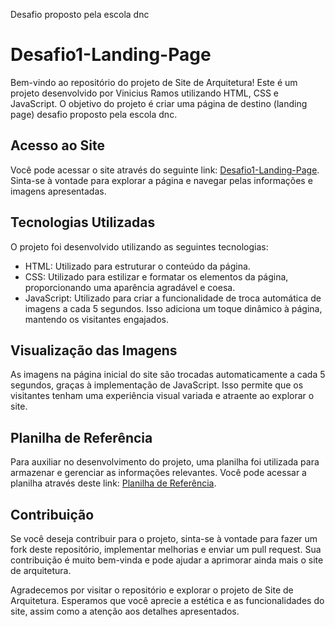 
 
 Desafio proposto pela escola dnc

# Desafio1-Landing-Page
Bem-vindo ao repositório do projeto de Site de Arquitetura! Este é um projeto desenvolvido por Vinicius Ramos utilizando HTML, CSS e JavaScript. O objetivo do projeto é criar uma página de destino (landing page) desafio proposto pela escola dnc.
 
## Acesso ao Site

Você pode acessar o site através do seguinte link: [Desafio1-Landing-Page](https://desafio1-landingpage-viniiirj.netlify.app/). Sinta-se à vontade para explorar a página e navegar pelas informações e imagens apresentadas.

## Tecnologias Utilizadas

O projeto foi desenvolvido utilizando as seguintes tecnologias:

- HTML: Utilizado para estruturar o conteúdo da página.
- CSS: Utilizado para estilizar e formatar os elementos da página, proporcionando uma aparência agradável e coesa.
- JavaScript: Utilizado para criar a funcionalidade de troca automática de imagens a cada 5 segundos. Isso adiciona um toque dinâmico à página, mantendo os visitantes engajados.

## Visualização das Imagens

As imagens na página inicial do site são trocadas automaticamente a cada 5 segundos, graças à implementação de JavaScript. Isso permite que os visitantes tenham uma experiência visual variada e atraente ao explorar o site.

## Planilha de Referência

Para auxiliar no desenvolvimento do projeto, uma planilha foi utilizada para armazenar e gerenciar as informações relevantes. Você pode acessar a planilha através deste link: [Planilha de Referência](https://docs.google.com/spreadsheets/d/1C5VrIgzOGAuMh7IOkxbQueUnJ7kgyXwEhYPgUuFCC5w/edit?usp=sharing). 

## Contribuição

Se você deseja contribuir para o projeto, sinta-se à vontade para fazer um fork deste repositório, implementar melhorias e enviar um pull request. Sua contribuição é muito bem-vinda e pode ajudar a aprimorar ainda mais o site de arquitetura.

Agradecemos por visitar o repositório e explorar o projeto de Site de Arquitetura. Esperamos que você aprecie a estética e as funcionalidades do site, assim como a atenção aos detalhes apresentados.
